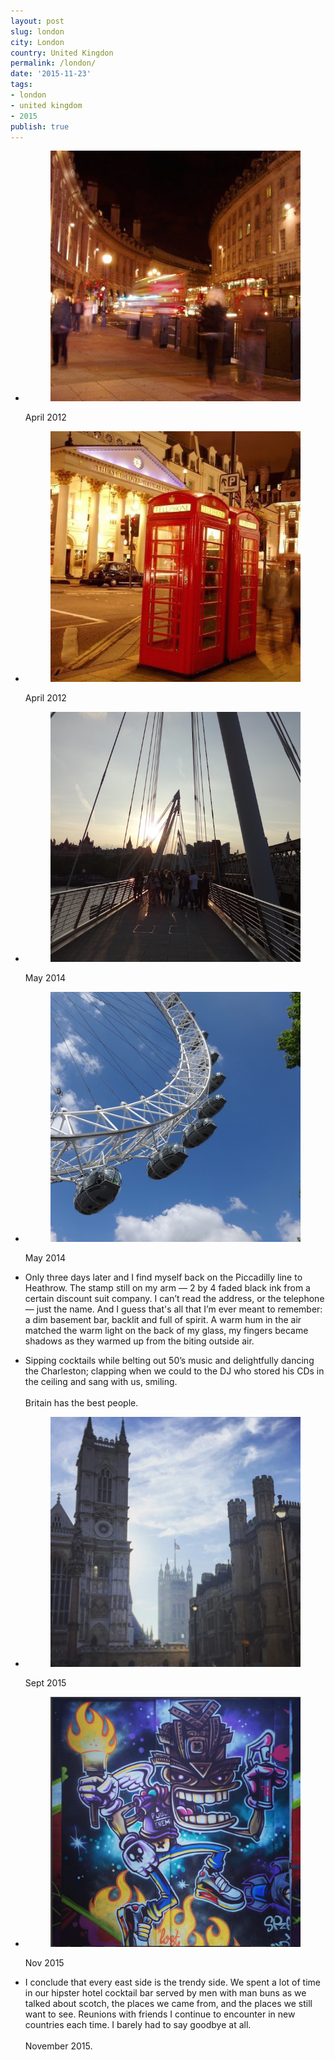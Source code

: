```yaml
---
layout: post
slug: london
city: London
country: United Kingdon
permalink: /london/
date: '2015-11-23'
tags:
- london
- united kingdom
- 2015
publish: true
---
```


<ul class="photograph-composition">
  <li>
    <figure class="visual">
      <img src="../img/london/london-2012-b.jpg" alt="">
    </figure>
    <figcaption class="date">April 2012</figcaption>
  </li>
  <li>
    <figure class="visual">
      <img src="../img/london/london-2012-a.jpg" alt="">
    </figure>
    <figcaption class="date">April 2012</figcaption>
  </li>
  <li>
    <figure class="visual">
      <img src="../img/london/bridge.jpg" alt="">
    </figure>
    <figcaption class="date">May 2014</figcaption>
  </li>
  <li>
    <figure class="visual">
      <img src="../img/london/eye.jpg" alt="">
    </figure>
    <figcaption class="date">May 2014</figcaption>
  </li>
  <li>
    <p class="poem">
    Only three days later and I find myself back on the Piccadilly line to Heathrow. The stamp still on my arm — 2 by 4 faded black ink from a certain discount suit company. I can’t read the address, or the telephone — just the name. And I guess that's all that I’m ever meant to remember: a dim basement bar, backlit and full of spirit. A warm hum in the air matched the warm light on the back of my glass, my fingers became shadows as they warmed up from the biting outside air.
    </p>
  </li>
  <li>
    <p class="poem">
      Sipping cocktails while belting out 50’s music and delightfully dancing the Charleston; clapping when we could to the DJ who stored his CDs in the ceiling and sang with us, smiling.
      <br><br>
      Britain has the best people.
    </p>
  </li>
  <li>
    <figure class="visual">
      <img src="../img/london/cathedral.png" alt="">
    </figure>
    <figcaption class="date">Sept 2015</figcaption>
  </li>
  <li>
    <figure class="visual">
      <img src="../img/london/grafitti.png" alt="">
    </figure>
    <figcaption class="date">Nov 2015</figcaption>
  </li>
  <li>
    <p class="poem">
      I conclude that every east side is the trendy side. We spent a lot of time in our hipster hotel cocktail bar served by men with man buns as we talked about scotch, the places we came from, and the places we still want to see. Reunions with friends I continue to encounter in new countries each time. I barely had to say goodbye at all.
      <br><br>
      November 2015.
    </p>
  </li>
</ul>